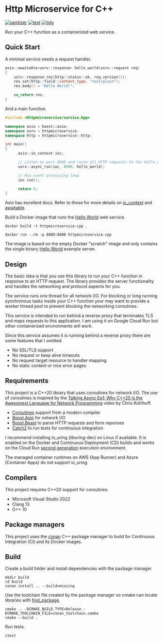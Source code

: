 # Http Microservice for C++

[![sanitizer](https://github.com/luketokheim/httpmicroservice-cpp/actions/workflows/sanitizer.yaml/badge.svg)](https://github.com/luketokheim/httpmicroservice-cpp/actions/workflows/sanitizer.yaml)
[![test](https://github.com/luketokheim/httpmicroservice-cpp/actions/workflows/test.yaml/badge.svg)](https://github.com/luketokheim/httpmicroservice-cpp/actions/workflows/test.yaml)
[![tidy](https://github.com/luketokheim/httpmicroservice-cpp/actions/workflows/tidy.yaml/badge.svg)](https://github.com/luketokheim/httpmicroservice-cpp/actions/workflows/tidy.yaml)

Run your C++ function as a containerized web service.

## Quick Start

A minimal service needs a request handler.

```cpp
asio::awaitable<usrv::response> hello_world(usrv::request req)
{
    usrv::response res{http::status::ok, req.version()};
    res.set(http::field::content_type, "text/plain");
    res.body() = "Hello World!";

    co_return res;
}
```

And a main function.

```cpp
#include <httpmicroservice/service.hpp>

namespace asio = boost::asio;
namespace usrv = httpmicroservice;
namespace http = httpmicroservice::http;

int main()
{
      asio::io_context ioc;

      // Listen on port 8080 and route all HTTP requests to the hello_world handler
      usrv::async_run(ioc, 8080, hello_world);

      // Run event processing loop
      ioc.run();

      return 0;
}
```

Asio has excellent docs. Refer to those for more details on
[io_context](https://www.boost.org/doc/libs/1_80_0/doc/html/boost_asio/reference/io_context.html)
and [awaitable](https://www.boost.org/doc/libs/1_80_0/doc/html/boost_asio/reference/awaitable.html).

Build a Docker image that runs the [Hello World](examples/hello.cpp) web service.

```console
docker build -t httpmicroservice-cpp .
```

```console
docker run --rm -p 8080:8080 httpmicroservice-cpp
```

The image is based on the empty Docker "scratch" image and only contains the
single binary [Hello World](examples/hello.cpp) example server.

## Design

The basic idea is that you use this library to run your C++ function in response
to an HTTP request. The library provides the server functionality and handles the
networking and protocol aspects for you.

The service runs one thread for all network I/O. For blocking or long running
synchronous tasks inside your C++ function your may want to provide a worker
thread pool to prevent blocking the networking coroutines.

This service is intended to run behind a reverse proxy that terminates TLS and
maps requests to this application. I am using it on Google Cloud Run but other
containerized environments will work.

Since this service assumes it is running behind a reverse proxy there are some
features that I omitted.

- No SSL/TLS support
- No request or keep alive timeouts
- No request target resource to handler mapping
- No static content or nice error pages

## Requirements

This project is a C++20 library that uses coroutines for network I/O. The use
of coroutines is inspired by the [Talking Async Ep1: Why C++20 is the Awesomest
Language for Network Programming](https://youtu.be/icgnqFM-aY4) video by Chris
Kohlhoff.

- [Coroutines](https://en.cppreference.com/w/cpp/language/coroutines) support from a modern compiler
- [Boost.Asio](https://think-async.com/Asio/) for network I/O
- [Boost.Beast](https://github.com/boostorg/beast) to parse HTTP requests and form reponses
- [Catch2](https://github.com/catchorg/Catch2) to run tests for continuous integration

I recommend installing io_uring (liburing-dev) on Linux if available. It is
enabled on the Docker and Continuous Deployment (CD) builds and works on the Cloud Run
[second generation](https://cloud.google.com/run/docs/about-execution-environments)
execution environment.

The managed container runtimes on AWS (App Runner) and Azure (Container Apps)
do not support io_uring.

## Compilers

This project requires C++20 support for coroutines.

- Microsoft Visual Studio 2022
- Clang 13
- G++ 10

## Package managers

This project uses the [conan](https://conan.io/) C++ package manager to build
for Continuous Integration (CI) and its Docker images.

## Build

Create a build folder and install dependencies with the package manager.

```console
mkdir build
cd build
conan install .. --build=missing
```

Use the toolchain file created by the package manager so cmake can locate
libraries with [find_package](https://cmake.org/cmake/help/latest/command/find_package.html).

```console
cmake .. -DCMAKE_BUILD_TYPE=Release -DCMAKE_TOOLCHAIN_FILE=conan_toolchain.cmake
cmake --build .
```

Run tests.

```console
ctest
```
